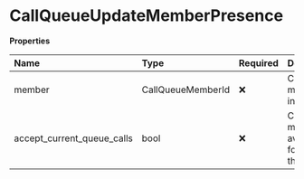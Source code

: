 # CallQueueUpdateMemberPresence

**Properties**

| Name                       | Type              | Required | Description                                            |
| :------------------------- | :---------------- | :------- | :----------------------------------------------------- |
| member                     | CallQueueMemberId | ❌       | Call queue member information                          |
| accept_current_queue_calls | bool              | ❌       | Call queue member availability for calls of this queue |

<!-- This file was generated by liblab | https://liblab.com/ -->

